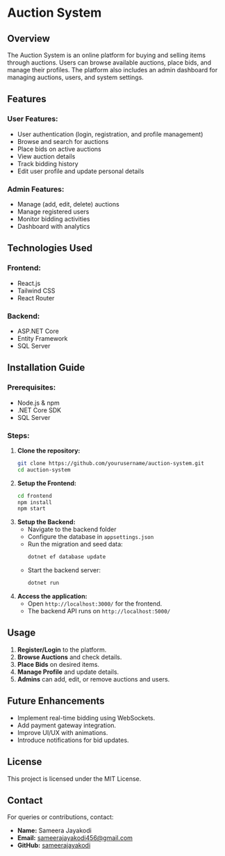 # Auction System

## Overview
The Auction System is an online platform for buying and selling items through auctions. Users can browse available auctions, place bids, and manage their profiles. The platform also includes an admin dashboard for managing auctions, users, and system settings.

## Features
### User Features:
- User authentication (login, registration, and profile management)
- Browse and search for auctions
- Place bids on active auctions
- View auction details
- Track bidding history
- Edit user profile and update personal details

### Admin Features:
- Manage (add, edit, delete) auctions
- Manage registered users
- Monitor bidding activities
- Dashboard with analytics

## Technologies Used
### Frontend:
- React.js
- Tailwind CSS
- React Router

### Backend:
- ASP.NET Core
- Entity Framework
- SQL Server

## Installation Guide
### Prerequisites:
- Node.js & npm
- .NET Core SDK
- SQL Server

### Steps:
1. **Clone the repository:**
   ```bash
   git clone https://github.com/yourusername/auction-system.git
   cd auction-system
   ```
2. **Setup the Frontend:**
   ```bash
   cd frontend
   npm install
   npm start
   ```
3. **Setup the Backend:**
   - Navigate to the backend folder
   - Configure the database in `appsettings.json`
   - Run the migration and seed data:
     ```bash
     dotnet ef database update
     ```
   - Start the backend server:
     ```bash
     dotnet run
     ```
4. **Access the application:**
   - Open `http://localhost:3000/` for the frontend.
   - The backend API runs on `http://localhost:5000/`

## Usage
1. **Register/Login** to the platform.
2. **Browse Auctions** and check details.
3. **Place Bids** on desired items.
4. **Manage Profile** and update details.
5. **Admins** can add, edit, or remove auctions and users.

## Future Enhancements
- Implement real-time bidding using WebSockets.
- Add payment gateway integration.
- Improve UI/UX with animations.
- Introduce notifications for bid updates.

## License
This project is licensed under the MIT License.

## Contact
For queries or contributions, contact:
- **Name:** Sameera Jayakodi
- **Email:** sameerajayakodi456@gmail.com
- **GitHub:** [sameerajayakodi](https://github.com/sameerajayakodi)

